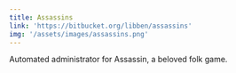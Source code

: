 ```yaml
---
title: Assassins
link: 'https://bitbucket.org/libben/assassins'
img: '/assets/images/assassins.png'
---
```

Automated administrator for Assassin, a beloved folk game.
